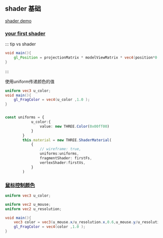 ## shader 基础

[shader demo](./shader.md)

### [your first shader](./helloShader/first.md)

::: tip vs shader
```glsl
void main(){
    gl_Position = projectionMatrix * modelViewMatrix * vec4(position*0.5,1.0);
}
```
:::


使用uniform传递颜色的值

```glsl
uniform vec3 u_color;
void main(){
    gl_FragColor = vec4(u_color ,1.0 );
}
```
```ts

const uniforms = {
            u_color:{
                value: new THREE.Color(0x00ff00)
            }
        }
        this.material = new THREE.ShaderMaterial(
            {
                // wireframe: true,
                uniforms:uniforms,
                fragmentShader: firstFs,
                vertexShader:firstVs,
            }
        )
```


### [鼠标控制颜色](./helloShader/mouseColor.md)


```glsl
uniform vec3 u_color;

uniform vec2 u_mouse;
uniform vec2 u_resolution;

void main(){
    vec3 color = vec3(u_mouse.x/u_resolution.x,0.6,u_mouse.y/u_resolution.y);
    gl_FragColor = vec4(color ,1.0 );
}
```